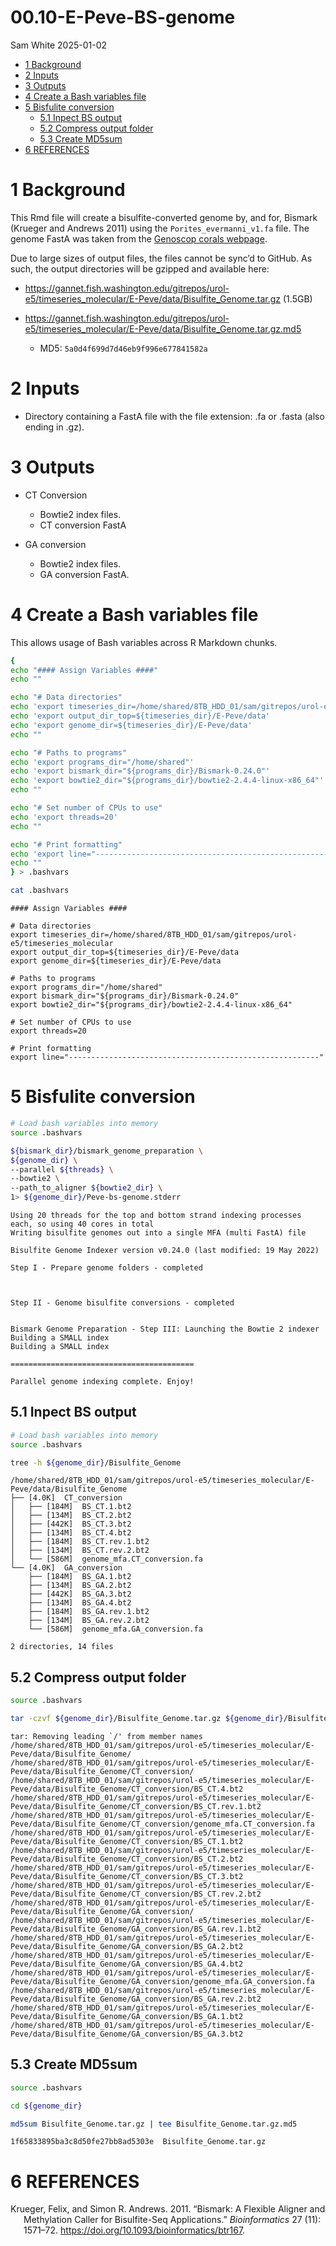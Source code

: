 00.10-E-Peve-BS-genome
================
Sam White
2025-01-02

- <a href="#1-background" id="toc-1-background">1 Background</a>
- <a href="#2-inputs" id="toc-2-inputs">2 Inputs</a>
- <a href="#3-outputs" id="toc-3-outputs">3 Outputs</a>
- <a href="#4-create-a-bash-variables-file"
  id="toc-4-create-a-bash-variables-file">4 Create a Bash variables
  file</a>
- <a href="#5-bisfulite-conversion" id="toc-5-bisfulite-conversion">5
  Bisfulite conversion</a>
  - <a href="#51-inpect-bs-output" id="toc-51-inpect-bs-output">5.1 Inpect
    BS output</a>
  - <a href="#52-compress-output-folder"
    id="toc-52-compress-output-folder">5.2 Compress output folder</a>
  - <a href="#53-create-md5sum" id="toc-53-create-md5sum">5.3 Create
    MD5sum</a>
- <a href="#6-references" id="toc-6-references">6 REFERENCES</a>

# 1 Background

This Rmd file will create a bisulfite-converted genome by, and for,
Bismark (Krueger and Andrews 2011) using the `Porites_evermanni_v1.fa`
file. The genome FastA was taken from the [Genoscop corals
webpage](https://www.genoscope.cns.fr/corals/genomes.html).

Due to large sizes of output files, the files cannot be sync’d to
GitHub. As such, the output directories will be gzipped and available
here:

- <https://gannet.fish.washington.edu/gitrepos/urol-e5/timeseries_molecular/E-Peve/data/Bisulfite_Genome.tar.gz>
  (1.5GB)

- <https://gannet.fish.washington.edu/gitrepos/urol-e5/timeseries_molecular/E-Peve/data/Bisulfite_Genome.tar.gz.md5>

  - MD5: `5a0d4f699d7d46eb9f996e677841582a`

# 2 Inputs

- Directory containing a FastA file with the file extension: .fa or
  .fasta (also ending in .gz).

# 3 Outputs

- CT Conversion

  - Bowtie2 index files.
  - CT conversion FastA

- GA conversion

  - Bowtie2 index files.
  - GA conversion FastA.

# 4 Create a Bash variables file

This allows usage of Bash variables across R Markdown chunks.

``` bash
{
echo "#### Assign Variables ####"
echo ""

echo "# Data directories"
echo 'export timeseries_dir=/home/shared/8TB_HDD_01/sam/gitrepos/urol-e5/timeseries_molecular'
echo 'export output_dir_top=${timeseries_dir}/E-Peve/data'
echo 'export genome_dir=${timeseries_dir}/E-Peve/data'
echo ""

echo "# Paths to programs"
echo 'export programs_dir="/home/shared"'
echo 'export bismark_dir="${programs_dir}/Bismark-0.24.0"'
echo 'export bowtie2_dir="${programs_dir}/bowtie2-2.4.4-linux-x86_64"'
echo ""

echo "# Set number of CPUs to use"
echo 'export threads=20'
echo ""

echo "# Print formatting"
echo 'export line="--------------------------------------------------------"'
echo ""
} > .bashvars

cat .bashvars
```

    #### Assign Variables ####

    # Data directories
    export timeseries_dir=/home/shared/8TB_HDD_01/sam/gitrepos/urol-e5/timeseries_molecular
    export output_dir_top=${timeseries_dir}/E-Peve/data
    export genome_dir=${timeseries_dir}/E-Peve/data

    # Paths to programs
    export programs_dir="/home/shared"
    export bismark_dir="${programs_dir}/Bismark-0.24.0"
    export bowtie2_dir="${programs_dir}/bowtie2-2.4.4-linux-x86_64"

    # Set number of CPUs to use
    export threads=20

    # Print formatting
    export line="--------------------------------------------------------"

# 5 Bisfulite conversion

``` bash
# Load bash variables into memory
source .bashvars

${bismark_dir}/bismark_genome_preparation \
${genome_dir} \
--parallel ${threads} \
--bowtie2 \
--path_to_aligner ${bowtie2_dir} \
1> ${genome_dir}/Peve-bs-genome.stderr
```

    Using 20 threads for the top and bottom strand indexing processes each, so using 40 cores in total
    Writing bisulfite genomes out into a single MFA (multi FastA) file

    Bisulfite Genome Indexer version v0.24.0 (last modified: 19 May 2022)

    Step I - Prepare genome folders - completed



    Step II - Genome bisulfite conversions - completed


    Bismark Genome Preparation - Step III: Launching the Bowtie 2 indexer
    Building a SMALL index
    Building a SMALL index

    =========================================

    Parallel genome indexing complete. Enjoy!

## 5.1 Inpect BS output

``` bash
# Load bash variables into memory
source .bashvars

tree -h ${genome_dir}/Bisulfite_Genome
```

    /home/shared/8TB_HDD_01/sam/gitrepos/urol-e5/timeseries_molecular/E-Peve/data/Bisulfite_Genome
    ├── [4.0K]  CT_conversion
    │   ├── [184M]  BS_CT.1.bt2
    │   ├── [134M]  BS_CT.2.bt2
    │   ├── [442K]  BS_CT.3.bt2
    │   ├── [134M]  BS_CT.4.bt2
    │   ├── [184M]  BS_CT.rev.1.bt2
    │   ├── [134M]  BS_CT.rev.2.bt2
    │   └── [586M]  genome_mfa.CT_conversion.fa
    └── [4.0K]  GA_conversion
        ├── [184M]  BS_GA.1.bt2
        ├── [134M]  BS_GA.2.bt2
        ├── [442K]  BS_GA.3.bt2
        ├── [134M]  BS_GA.4.bt2
        ├── [184M]  BS_GA.rev.1.bt2
        ├── [134M]  BS_GA.rev.2.bt2
        └── [586M]  genome_mfa.GA_conversion.fa

    2 directories, 14 files

## 5.2 Compress output folder

``` bash
source .bashvars

tar -czvf ${genome_dir}/Bisulfite_Genome.tar.gz ${genome_dir}/Bisulfite_Genome
```

    tar: Removing leading `/' from member names
    /home/shared/8TB_HDD_01/sam/gitrepos/urol-e5/timeseries_molecular/E-Peve/data/Bisulfite_Genome/
    /home/shared/8TB_HDD_01/sam/gitrepos/urol-e5/timeseries_molecular/E-Peve/data/Bisulfite_Genome/CT_conversion/
    /home/shared/8TB_HDD_01/sam/gitrepos/urol-e5/timeseries_molecular/E-Peve/data/Bisulfite_Genome/CT_conversion/BS_CT.4.bt2
    /home/shared/8TB_HDD_01/sam/gitrepos/urol-e5/timeseries_molecular/E-Peve/data/Bisulfite_Genome/CT_conversion/BS_CT.rev.1.bt2
    /home/shared/8TB_HDD_01/sam/gitrepos/urol-e5/timeseries_molecular/E-Peve/data/Bisulfite_Genome/CT_conversion/genome_mfa.CT_conversion.fa
    /home/shared/8TB_HDD_01/sam/gitrepos/urol-e5/timeseries_molecular/E-Peve/data/Bisulfite_Genome/CT_conversion/BS_CT.1.bt2
    /home/shared/8TB_HDD_01/sam/gitrepos/urol-e5/timeseries_molecular/E-Peve/data/Bisulfite_Genome/CT_conversion/BS_CT.2.bt2
    /home/shared/8TB_HDD_01/sam/gitrepos/urol-e5/timeseries_molecular/E-Peve/data/Bisulfite_Genome/CT_conversion/BS_CT.3.bt2
    /home/shared/8TB_HDD_01/sam/gitrepos/urol-e5/timeseries_molecular/E-Peve/data/Bisulfite_Genome/CT_conversion/BS_CT.rev.2.bt2
    /home/shared/8TB_HDD_01/sam/gitrepos/urol-e5/timeseries_molecular/E-Peve/data/Bisulfite_Genome/GA_conversion/
    /home/shared/8TB_HDD_01/sam/gitrepos/urol-e5/timeseries_molecular/E-Peve/data/Bisulfite_Genome/GA_conversion/BS_GA.rev.1.bt2
    /home/shared/8TB_HDD_01/sam/gitrepos/urol-e5/timeseries_molecular/E-Peve/data/Bisulfite_Genome/GA_conversion/BS_GA.2.bt2
    /home/shared/8TB_HDD_01/sam/gitrepos/urol-e5/timeseries_molecular/E-Peve/data/Bisulfite_Genome/GA_conversion/BS_GA.4.bt2
    /home/shared/8TB_HDD_01/sam/gitrepos/urol-e5/timeseries_molecular/E-Peve/data/Bisulfite_Genome/GA_conversion/genome_mfa.GA_conversion.fa
    /home/shared/8TB_HDD_01/sam/gitrepos/urol-e5/timeseries_molecular/E-Peve/data/Bisulfite_Genome/GA_conversion/BS_GA.rev.2.bt2
    /home/shared/8TB_HDD_01/sam/gitrepos/urol-e5/timeseries_molecular/E-Peve/data/Bisulfite_Genome/GA_conversion/BS_GA.1.bt2
    /home/shared/8TB_HDD_01/sam/gitrepos/urol-e5/timeseries_molecular/E-Peve/data/Bisulfite_Genome/GA_conversion/BS_GA.3.bt2

## 5.3 Create MD5sum

``` bash
source .bashvars

cd ${genome_dir}

md5sum Bisulfite_Genome.tar.gz | tee Bisulfite_Genome.tar.gz.md5
```

    1f65833895ba3c8d50fe27bb8ad5303e  Bisulfite_Genome.tar.gz

# 6 REFERENCES

<div id="refs" class="references csl-bib-body hanging-indent">

<div id="ref-krueger2011" class="csl-entry">

Krueger, Felix, and Simon R. Andrews. 2011. “Bismark: A Flexible Aligner
and Methylation Caller for Bisulfite-Seq Applications.” *Bioinformatics*
27 (11): 1571–72. <https://doi.org/10.1093/bioinformatics/btr167>.

</div>

</div>
